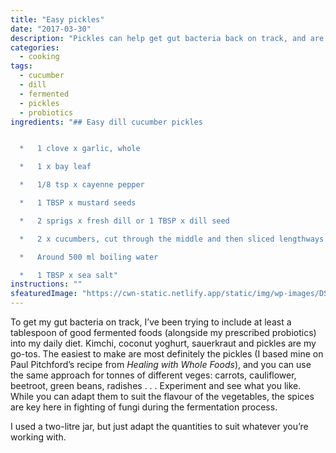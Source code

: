 ```yaml
---
title: "Easy pickles"
date: "2017-03-30"
description: "Pickles can help get gut bacteria back on track, and are one of the easiest fermented foods to make."
categories: 
  - cooking
tags: 
  - cucumber
  - dill
  - fermented
  - pickles
  - probiotics
ingredients: "## Easy dill cucumber pickles


  *   1 clove x garlic, whole

  *   1 x bay leaf

  *   1/8 tsp x cayenne pepper

  *   1 TBSP x mustard seeds

  *   2 sprigs x fresh dill or 1 TBSP x dill seed

  *   2 x cucumbers, cut through the middle and then sliced lengthways into quarters

  *   Around 500 ml boiling water

  *   1 TBSP x sea salt"
instructions: ""
sfeaturedImage: "https://cwn-static.netlify.app/static/img/wp-images/DSC_0039-1-e1508666166856.jpg"
---
```


To get my gut bacteria on track, I’ve been trying to include at least a tablespoon of good fermented foods (alongside my prescribed probiotics) into my daily diet. Kimchi, coconut yoghurt, sauerkraut and pickles are my go-tos. The easiest to make are most definitely the pickles (I based mine on Paul Pitchford’s recipe from _Healing with Whole Foods_), and you can use the same approach for tonnes of different veges: carrots, cauliflower, beetroot, green beans, radishes . . . Experiment and see what you like. While you can adapt them to suit the flavour of the vegetables, the spices are key here in fighting of fungi during the fermentation process.

I used a two-litre jar, but just adapt the quantities to suit whatever you’re working with.
